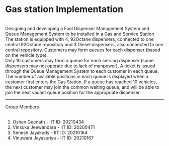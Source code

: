 # Gas station Implementation
<br>
Designing and developing a Fuel Dispenser Management System and Queue Management System to be installed in a Gas and Service Station
<br>
The station is equipped with 4, 92Octane dispensers, connected to one central 92Octane repository and 3 Diesel dispensers, also connected to one central repository. Customers may form queues for each dispenser (based on the vehicle type).
<br>
Only 10 customers may form a queue for each serving dispenser (some dispensers may not operate due to lack of manpower). A ticket is issued through the Queue Management System to each customer in each queue. The number of available positions in each queue is displayed when a customer first enters the Gas Station. If a queue has reached 10 vehicles, the next customer may join the common waiting queue, and will be able to join the next vacant queue position for the appropriate dispenser.
<br>
<hr>
Group Members
<br>
<br>
<ol>
  <li>Oshen Geenath - IIT ID: 20210434 </li>
  <li>Vinsuka Jeewandara - IIT ID: 20200471</li>
  <li>Senesh Jayakody - IIT ID: 20210164</li>
  <li>Vinuwara Jayasuriya - IIT ID: 20210167</li>
  </ol>
</br>
